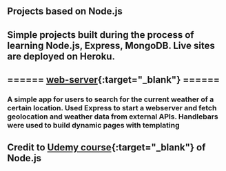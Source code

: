 ## Projects based on Node.js
## Simple projects built during the process of learning Node.js, Express, MongoDB. Live sites are deployed on Heroku.

## ====== [web-server](https://weather-application-lamberor.herokuapp.com/){:target="_blank"} ======
### A simple app for users to search for the current weather of a certain location. Used Express to start a webserver and fetch geolocation and weather data from external APIs. Handlebars were used to build dynamic pages with templating

## Credit to [Udemy course](https://www.udemy.com/course/the-complete-nodejs-developer-course-2/){:target="_blank"} of Node.js
